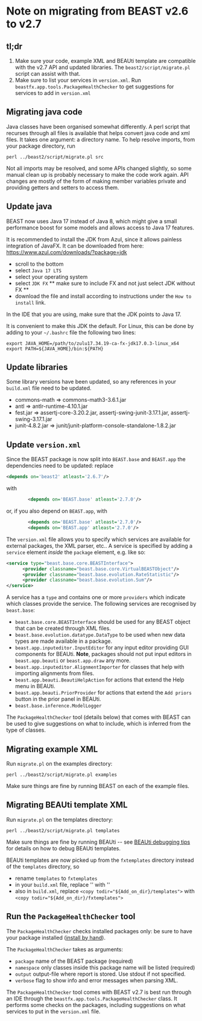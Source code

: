# Note on migrating from BEAST v2.6 to v2.7


## tl;dr

1. Make sure your code, example XML and BEAUti template are compatible with the v2.7 API and updated libraries. The `beast2/script/migrate.pl` script can assist with that.
2. Make sure to list your services in `version.xml`. Run `beastfx.app.tools.PackageHealthChecker` to get suggestions for services to add in `version.xml`


## Migrating java code

Java classes have been organised somewhat differently. A perl script that recurses through all files is available that helps convert java code and xml files. It takes one argument: a directory name. To help resolve imports, from your package directory, run

```
perl ../beast2/script/migrate.pl src
```

Not all imports may be resolved, and some APIs changed slightly, so some manual clean up is probably necessary to make the code work again. API changes are mostly of the form of making member variables private and providing getters and setters to access them.

## Update java

BEAST now uses Java 17 instead of Java 8, which might give a small performance boost for some models and allows access to Java 17 features.

It is recommended to install the JDK from Azul, since it allows painless integration of JavaFX. It can be downloaded from here: https://www.azul.com/downloads/?package=jdk

* scroll to the bottom
* select `Java 17 LTS`
* select your operating system
* select `JDK FX` ** make sure to include FX and not just select JDK without FX **
* download the file and install according to instructions under the `How to install` link.

In the IDE that you are using, make sure that the JDK points to Java 17.

It is convenient to make this JDK the default. For Linux, this can be done by adding to your `~/.bashrc` file the following two lines:

```
export JAVA_HOME=/path/to/zulu17.34.19-ca-fx-jdk17.0.3-linux_x64
export PATH=${JAVA_HOME}/bin:${PATH}
```



## Update libraries

Some library versions have been updated, so any references in your `build.xml` file need to be updated.

* commons-math => commons-math3-3.6.1.jar		
* antl => antlr-runtime-4.10.1.jar	
* fest.jar => assertj-core-3.20.2.jar, assertj-swing-junit-3.17.1.jar, assertj-swing-3.17.1.jar
* junit-4.8.2.jar => junit/junit-platform-console-standalone-1.8.2.jar

## Update `version.xml`


Since the BEAST package is now split into `BEAST.base` and `BEAST.app` the dependencies need to be updated: replace
``` xml
<depends on='beast2' atleast='2.6.7'/>
```

with

``` xml
        <depends on='BEAST.base' atleast='2.7.0'/>
```

or, if you also depend on `BEAST.app`, with

``` xml
        <depends on='BEAST.base' atleast='2.7.0'/>
        <depends on='BEAST.app' atleast='2.7.0'/>
```


The `version.xml` file allows you to specify which services are available for external packages, the XML parser, etc.. A service is specified by adding a `service` element *inside* the `package` element, e.g. like so:

``` xml
<service type="beast.base.core.BEASTInterface">
      <provider classname="beast.base.core.VirtualBEASTObject"/>
      <provider classname="beast.base.evolution.RateStatistic"/>
      <provider classname="beast.base.evolution.Sum"/>
</service>      
```

A service has a `type` and contains one or more `providers` which indicate which classes provide the service. The following services are recognised by `beast.base`:


* `beast.base.core.BEASTInterface` should be used for any BEAST object that can be created through XML files.
* `beast.base.evolution.datatype.DataType` to be used when new data types are made available in a package.
* `beast.app.inputeditor.InputEditor` for any input editor providing GUI components for BEAUti. **Note**, packages should not put input editors in `beast.app.beauti` or `beast.app.draw` any more.
* `beast.app.inputeditor.AlignmentImporter` for classes that help with importing alignments from files.
* `beast.app.beauti.BeautiHelpAction` for actions that extend the Help menu in BEAUti.
* `beast.app.beauti.PriorProvider` for actions that extend the `Add priors` button in the prior panel in BEAUti.
* `beast.base.inference.ModelLogger`

The `PackageHealthChecker` tool (details below) that comes with BEAST can be used to give suggestions on what to include, which is inferred from the type of classes.


## Migrating example XML

Run `migrate.pl` on the examples directory:

```
perl ../beast2/script/migrate.pl examples
```

Make sure things are fine by running BEAST on each of the example files.




## Migrating BEAUti template XML

Run `migrate.pl` on the templates directory:

```
perl ../beast2/script/migrate.pl templates
```

Make sure things are fine by running BEAUti -- see [BEAUti debugging tips](http://www.beast2.org/2022/02/01/debugging-beauti-templates.html) for details on how to debug BEAUti templates.


BEAUti templates are now picked up from the `fxtemplates` directory instead of the `templates` directory, so 
* rename `templates` to `fxtemplates`
* in your `build.xml` file, replace '<mkdir dir="${Add_on_dir}/templates" />' with '<mkdir dir="${Add_on_dir}/fxtemplates" />'
* also in `build.xml`, replace `<copy todir="${Add_on_dir}/templates">` with `<copy todir="${Add_on_dir}/fxtemplates">`




## Run the `PackageHealthChecker` tool

The `PackageHealthChecker` checks installed packages only: be sure to have your package installed ([install by hand](https://www.beast2.org/managing-packages/#Install_by_hand)).

The `PackageHealthChecker` takes as arguments:

* `package` name of the  BEAST package (required)
* `namespace` only classes inside this package name will be listed (required)
* `output` output-file where report is stored. Use stdout if not specified.
* `verbose` flag to show info and error messages when parsing XML. 


The `PackageHealthChecker` tool comes with BEAST v2.7 is best run through an IDE through the `beastfx.app.tools.PackageHealthChecker` class. It performs some checks on the packages, including suggestions on what services to put in the `version.xml` file.


